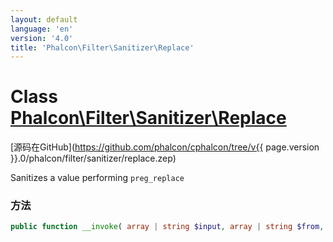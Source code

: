 ```yaml
---
layout: default
language: 'en'
version: '4.0'
title: 'Phalcon\Filter\Sanitizer\Replace'
---
```


# Class [Phalcon\Filter\Sanitizer\Replace](Phalcon_Filter_Sanitizer_Replace)

[源码在GitHub](https://github.com/phalcon/cphalcon/tree/v{{ page.version }}.0/phalcon/filter/sanitizer/replace.zep)

Sanitizes a value performing `preg_replace`

### 方法

```php
public function __invoke( array | string $input, array | string $from, array | string $to ): mixed
```